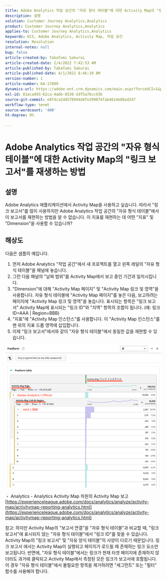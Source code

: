 ```yaml
---
title: Adobe Analytics 작업 공간의 "자유 형식 테이블"에 대한 Activity Map의 "링크 보고서"를 재생하는 방법
description: 설명
solution: Customer Journey Analytics,Analytics
product: Customer Journey Analytics,Analytics
applies-to: Customer Journey Analytics,Analytics
keywords: KCS, Adobe Analytics, Activity Map, 작업 공간
resolution: Resolution
internal-notes: null
bug: false
article-created-by: Takafumi Sakurai
article-created-date: 2/4/2022 7:42:53 AM
article-published-by: Takafumi Sakurai
article-published-date: 4/1/2022 8:46:10 AM
version-number: 1
article-number: KA-17899
dynamics-url: https://adobe-ent.crm.dynamics.com/main.aspx?forceUCI=1&pagetype=entityrecord&etn=knowledgearticle&id=c22fb80d-8e85-ec11-8d21-0022480855a4
exl-id: 81aca493-62ca-4a6b-8538-2df5a76cc93b
source-git-commit: e8f4ca2dd578944d4fe399074fab461de88ad247
workflow-type: tm+mt
source-wordcount: '400'
ht-degree: 0%

---
```


# Adobe Analytics 작업 공간의 &quot;자유 형식 테이블&quot;에 대한 Activity Map의 &quot;링크 보고서&quot;를 재생하는 방법

## 설명

Adobe Analytics 애플리케이션에서 Activity Map을 사용하고 싶습니다. 따라서 &quot;링크 보고서&quot;를 많이 사용하지만 Adobe Analytics 작업 공간의 &quot;자유 형식 테이블&quot;에서 이 보고서를 재현하는 방법을 알 수 없습니다. 이 지표를 재현하는 데 어떤 &quot;지표&quot; 및 &quot;Dimension&quot;을 사용할 수 있습니까?

## 해상도


다음은 샘플의 예입니다.

1. 먼저 Adobe Analytics &quot;작업 공간&quot;에서 새 프로젝트를 열고 왼쪽 레일의 &quot;자유 형식 테이블&quot;을 패널에 놓습니다. 
2. 그런 다음 패널의 &quot;날짜 범위&quot;를 Activity Map에서 보고 중인 기간과 일치시킵니다.
3. &quot;Dimension&quot;에 대해 &quot;Activity Map 페이지&quot; 및 &quot;Activity Map 링크 및 영역&quot;을 사용합니다. 자유 형식 테이블에 &quot;Activity Map 페이지&quot;를 놓은 다음, 보고하려는 페이지에 &quot;Activity Map 링크 및 영역&quot;을 놓습니다. 표시되는 항목은 &quot;링크 보고서&quot; Activity Map에 표시되는 &quot;링크 ID&quot;와 &quot;지역&quot; 항목의 조합이 됩니다. (예: 링크 ID=AAA | Region=BBB)
4. &quot;지표&quot;에 &quot;Activity Map 인스턴스&quot;를 사용합니다. 이 &quot;Activity Map 인스턴스&quot;를 맨 위의 지표 드롭 영역에 삽입합니다.
5. 이제 &quot;링크 보고서&quot;에서와 같이 &quot;자유 형식 테이블&quot;에서 동일한 값을 재현할 수 있습니다.

![](assets/ce099307-8f85-ec11-8d21-0022480855a4.png)

・ Analytics - Analytics Activity Map 차원의 Activity Map 보고
[https://experienceleague.adobe.com/docs/analytics/analyze/activity-map/activitymap-reporting-analytics.html](https://experienceleague.adobe.com/docs/analytics/analyze/activity-map/activitymap-reporting-analytics.html)

참고: 하지만 Activity Map의 &quot;보고서 연결&quot;을 &quot;자유 형식 테이블&quot;과 비교할 때, &quot;링크 보고서&quot;에 표시되지 않는 &quot;자유 형식 테이블&quot;에서 &quot;링크 ID&quot;를 찾을 수 있습니다. Activity Map의 &quot;링크 보고서&quot; 및 &quot;자유 양식 테이블&quot;의 사양이 다르기 때문입니다. 링크 보고서 에서는 Activity Map이 실행되고 페이지가 로드될 때 존재하는 링크 요소만 보고됩니다. 반면에, &quot;자유 형식 테이블&quot;에서는 링크가 현재 타겟 페이지에 존재하지 않더라도 과거에 클릭되고 Activity Map에서 측정된 모든 링크가 보고서에 포함됩니다. 이 경우 &quot;자유 형식 테이블&quot;에서 불필요한 항목을 제거하려면 &quot;세그먼트&quot; 또는 &quot;필터&quot; 함수를 사용해야 합니다.
